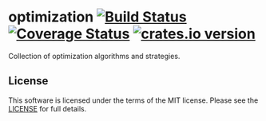 # optimization [![Build Status](https://travis-ci.org/b52/optimization-rust.svg?branch=master)](https://travis-ci.org/b52/optimization-rust) [![Coverage Status](https://coveralls.io/repos/b52/optimization-rust/badge.svg?branch=master&service=github)](https://coveralls.io/github/b52/optimization-rust?branch=master) [![crates.io version](http://meritbadge.herokuapp.com/optimization)](https://crates.io/crates/optimization)

Collection of optimization algorithms and strategies.

## License

This software is licensed under the terms of the MIT license. Please see the
[LICENSE](LICENSE) for full details.
